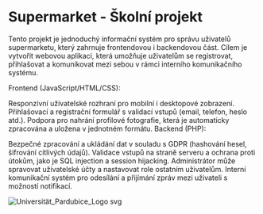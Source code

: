 # Supermarket - Školní projekt
Tento projekt je jednoduchý informační systém pro správu uživatelů supermarketu, který zahrnuje frontendovou i backendovou část. Cílem je vytvořit webovou aplikaci, která umožňuje uživatelům se registrovat, přihlašovat a komunikovat mezi sebou v rámci interního komunikačního systému.

Frontend (JavaScript/HTML/CSS):

Responzivní uživatelské rozhraní pro mobilní i desktopové zobrazení.
Přihlašovací a registrační formulář s validací vstupů (email, telefon, heslo atd.).
Podpora pro nahrání profilové fotografie, která je automaticky zpracována a uložena v jednotném formátu.
Backend (PHP):

Bezpečné zpracování a ukládání dat v souladu s GDPR (hashování hesel, šifrování citlivých údajů).
Validace vstupů na straně serveru a ochrana proti útokům, jako je SQL injection a session hijacking.
Administrátor může spravovat uživatelské účty a nastavovat role ostatním uživatelům.
Interní komunikační systém pro odesílání a přijímání zpráv mezi uživateli s možností notifikací.

![Universität_Pardubice_Logo svg](https://github.com/user-attachments/assets/3d842c30-f6cd-4387-9b97-b2a7e749203a)
